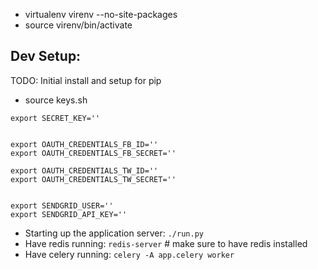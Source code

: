 

 - virtualenv virenv --no-site-packages
 - source virenv/bin/activate


Dev Setup:
----

TODO: Initial install and setup for pip

 - source keys.sh
```
export SECRET_KEY=''


export OAUTH_CREDENTIALS_FB_ID=''
export OAUTH_CREDENTIALS_FB_SECRET=''

export OAUTH_CREDENTIALS_TW_ID=''
export OAUTH_CREDENTIALS_TW_SECRET=''


export SENDGRID_USER=''
export SENDGRID_API_KEY=''

```

 - Starting up the application server: `./run.py`
 - Have redis running: `redis-server` # make sure to have redis installed
 - Have celery running: `celery -A app.celery worker`



